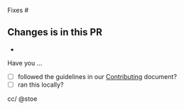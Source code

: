 Fixes #

Changes is in this PR
-
-

Have you ...
- [ ] followed the guidelines in our [Contributing](./CONTRIBUTING.md) document?
- [ ] ran this locally?

cc/ @stoe
